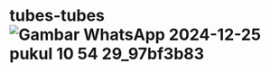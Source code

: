 # tubes-tubes![Gambar WhatsApp 2024-12-25 pukul 10 54 29_97bf3b83](https://github.com/user-attachments/assets/bb1a37f8-be0e-4f99-acdb-7404d0c538b8)
